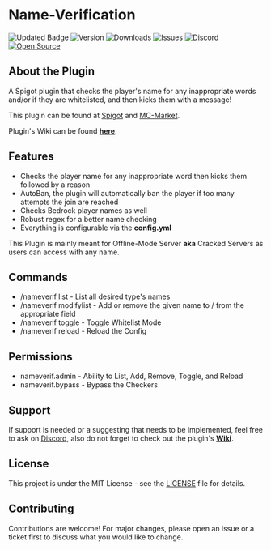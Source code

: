 # Name-Verification

![Updated Badge](https://badges.pufler.dev/updated/ExceptedPrism3/Name-Verification)
![Version](https://img.shields.io/github/v/release/ExceptedPrism3/Name-Verification)
![Downloads](https://img.shields.io/github/downloads/ExceptedPrism3/Name-Verification/total)
![Issues](https://img.shields.io/github/issues/ExceptedPrism3/Name-Verification)
[![Discord](https://img.shields.io/discord/850407951629287424)](https://discord.gg/MfR5mcpVfX)
[![Open Source](https://badges.frapsoft.com/os/v1/open-source.svg?v=103)](https://opensource.org/)

## About the Plugin
A Spigot plugin that checks the player's name for any inappropriate words and/or if they are whitelisted, and then kicks them with a message!

This plugin can be found at [Spigot](https://www.spigotmc.org/resources/nameverif.95719/)
and [MC-Market](https://www.mc-market.org/resources/21092/).

Plugin's Wiki can be found [**here**](https://prism3.gitbook.io/nameverification/).

## Features
- Checks the player name for any inappropriate word then kicks them followed by a reason
- AutoBan, the plugin will automatically ban the player if too many attempts the join are reached
- Checks Bedrock player names as well
- Robust regex for a better name checking
- Everything is configurable via the **config.yml**

This Plugin is mainly meant for Offline-Mode Server **aka**
Cracked Servers as users can access with any name.

## Commands
- /nameverif list <blacklist OR whitelist> - List all desired type's names
- /nameverif modifylist <add OR remove> <whitelist OR blacklist> <name> - Add or remove the given name to / from the appropriate field
- /nameverif toggle - Toggle Whitelist Mode
- /nameverif reload - Reload the Config

## Permissions
- nameverif.admin - Ability to List, Add, Remove, Toggle, and Reload
- nameverif.bypass - Bypass the Checkers

## Support
If support is needed or a suggesting that needs to be implemented, feel free to ask on [Discord](https://discord.gg/MfR5mcpVfX), also do not forget to check out the plugin's **[Wiki](https://prism3.gitbook.io/nameverification/)**.

## License

This project is under the MIT License - see the [LICENSE](LICENSE) file for details.

## Contributing
Contributions are welcome! For major changes, please open an issue or a ticket first to discuss what you would like to change.
